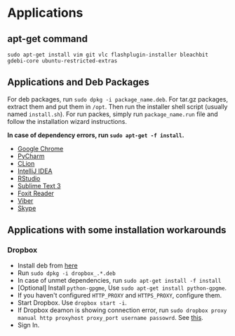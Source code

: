 # Applications

## apt-get command

    sudo apt-get install vim git vlc flashplugin-installer bleachbit gdebi-core ubuntu-restricted-extras

## Applications and Deb Packages


For deb packages, run `sudo dpkg -i package_name.deb`.
For tar.gz packages, extract them and put them in `/opt`. Then run the installer shell script (usually named `install.sh`).
For run packes, simply run `package_name.run` file and follow the installation wizard instructions.

**In case of dependency errors, run `sudo apt-get -f install`.**

* [Google Chrome](https://www.google.com/chrome/browser/thankyou.html?platform=linux)
* [PyCharm](https://www.jetbrains.com/pycharm/download/#section=linux)
* [CLion](https://www.jetbrains.com/clion/)
* [IntelliJ IDEA](https://www.jetbrains.com/idea/)
* [RStudio](https://www.rstudio.com/products/rstudio/download2/)
* [Sublime Text 3](https://www.sublimetext.com/3)
* [Foxit Reader](https://www.foxitsoftware.com/products/pdf-reader/)
* [Viber](http://www.viber.com/en/products/linux)
* [Skype](https://www.skype.com/en/download-skype/skype-for-linux/downloading/?type=ubuntu64)

## Applications with some installation workarounds

### Dropbox

* Install deb from [here](https://www.dropbox.com/install?os=lnx)
* Run `sudo dpkg -i dropbox_.*.deb`
* In case of unmet dependencies, run `sudo apt-get install -f install`
* [Optional] Install `python-gpgme`, Use `sudo apt-get install python-gpgme`.
* If you haven't configured `HTTP_PROXY` and `HTTPS_PROXY`, configure them.
* Start Dropbox. Use `dropbox start -i`.
* If Dropbox deamon is showing connection error, run `sudo dropbox proxy manual http proxyhost proxy_port username passowrd`. See [this](http://askubuntu.com/a/718794).
* Sign In.


